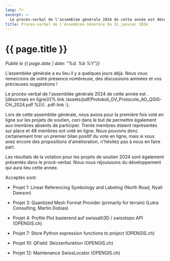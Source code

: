 ```yaml
---
lang: fr
excerpt: >-
  Le procès-verbal de l'assemblée générale 2024 de cette année est désormais en ligne.
title: Procès-verbal de l'Assemblée Générale du 31 janvier 2024
---
```


# {{ page.title }}

*Publié le {{ page.date | date: "%d. %b %Y"}}*

L'assemblée générale a eu lieu il y a quelques jours déjà.
Nous vous remercions de votre présence nombreuse, des discussions animées et vos
précieuses suggestions !

Le procès-verbal de l'assemblée générale 2024 de cette année est .
[désormais en ligne]({% link /assets/pdf/Protokoll_GV_Protocole_AG_QGIS-CH_2024.pdf %}){: .pdf-link :}.

Lors de cette assemblée générale, nous avons pour la première fois voté en ligne
sur les projets de soutien, ceci dans le but de permettre également aux membres
absents de participer. Trente membres étaient représentés sur place et 48
membres ont voté en ligne. Nous pouvons donc certainement tirer un premier bilan
positif du vote en ligne, mais si vous avez encore des propositions
d'amélioration, n'hésitez pas à nous en faire part.

Les résultats de la votation pour les projets de soutien 2024 sont également
présentés dans le procè-verbal. Nous nous réjouissons du développement qui aura
lieu cette année.

Acceptés sont:
* Projet 1: Linear Referencing Symbology and Labeling (North Road, Nyall Dawson)

* Projet 3: Quantized Mesh Format Provider (primarily for terrain) (Lutra Consulting, Martin Dobias)

* Projet 4: Profile Plot basierend auf swissalti3D / swisstopo API (OPENGIS.ch)

* Projet 7: Store Python expression functions to project (OPENGIS.ch)

* Projet 10: QField: Skizzenfunktion (OPENGIS.ch)

* Projet 12: Maintenance SwissLocator (OPENGIS.ch)